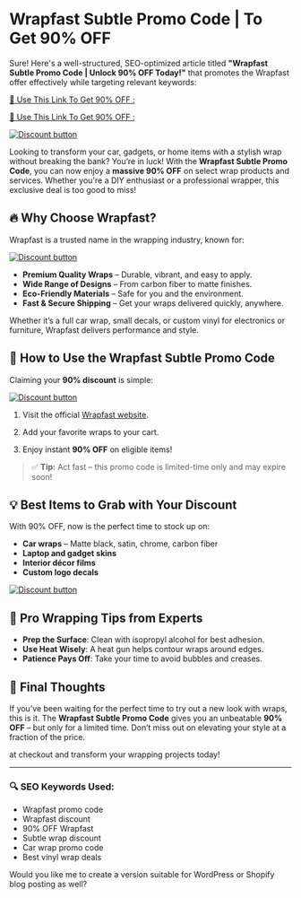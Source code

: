 # Wrapfast Subtle Promo Code | To Get 90% OFF
Sure! Here's a well-structured, SEO-optimized article titled **"Wrapfast Subtle Promo Code | Unlock 90% OFF Today!"** that promotes the Wrapfast offer effectively while targeting relevant keywords:

[🎁 Use This Link To Get 90% OFF :
](http://usesubtle.com/?via=85off
)


[🎁 Use This Link To Get 90% OFF :
](http://usesubtle.com/?via=85off
)



[![Discount button](https://github.com/user-attachments/assets/a61e0316-5906-4324-b783-5094bf9cb206)](http://usesubtle.com/?via=85off
)


Looking to transform your car, gadgets, or home items with a stylish wrap without breaking the bank? You’re in luck! With the **Wrapfast Subtle Promo Code**, you can now enjoy a **massive 90% OFF** on select wrap products and services. Whether you're a DIY enthusiast or a professional wrapper, this exclusive deal is too good to miss!

## 🔥 Why Choose Wrapfast?

Wrapfast is a trusted name in the wrapping industry, known for:



[![Discount button](https://github.com/user-attachments/assets/a61e0316-5906-4324-b783-5094bf9cb206)](http://usesubtle.com/?via=85off
)


* **Premium Quality Wraps** – Durable, vibrant, and easy to apply.
* **Wide Range of Designs** – From carbon fiber to matte finishes.
* **Eco-Friendly Materials** – Safe for you and the environment.
* **Fast & Secure Shipping** – Get your wraps delivered quickly, anywhere.

Whether it’s a full car wrap, small decals, or custom vinyl for electronics or furniture, Wrapfast delivers performance and style.

## 🎁 How to Use the Wrapfast Subtle Promo Code

Claiming your **90% discount** is simple:



[![Discount button](https://github.com/user-attachments/assets/a61e0316-5906-4324-b783-5094bf9cb206)](http://usesubtle.com/?via=85off
)



1. Visit the official [Wrapfast website](#).
2. Add your favorite wraps to your cart.

4. Enjoy instant **90% OFF** on eligible items!

> ✅ **Tip:** Act fast – this promo code is limited-time only and may expire soon!

## 💡 Best Items to Grab with Your Discount

With 90% OFF, now is the perfect time to stock up on:

* **Car wraps** – Matte black, satin, chrome, carbon fiber
* **Laptop and gadget skins**
* **Interior décor films**
* **Custom logo decals**



[![Discount button](https://github.com/user-attachments/assets/a61e0316-5906-4324-b783-5094bf9cb206)](http://usesubtle.com/?via=85off
)



## 🚀 Pro Wrapping Tips from Experts

* **Prep the Surface**: Clean with isopropyl alcohol for best adhesion.
* **Use Heat Wisely**: A heat gun helps contour wraps around edges.
* **Patience Pays Off**: Take your time to avoid bubbles and creases.

## 📌 Final Thoughts

If you’ve been waiting for the perfect time to try out a new look with wraps, this is it. The **Wrapfast Subtle Promo Code** gives you an unbeatable **90% OFF** – but only for a limited time. Don’t miss out on elevating your style at a fraction of the price.

at checkout and transform your wrapping projects today!

---

### 🔍 SEO Keywords Used:

* Wrapfast promo code
* Wrapfast discount
* 90% OFF Wrapfast
* Subtle wrap discount
* Car wrap promo code
* Best vinyl wrap deals

Would you like me to create a version suitable for WordPress or Shopify blog posting as well?

